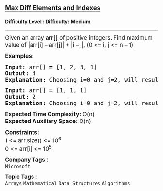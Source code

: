 <h2><a href="https://www.geeksforgeeks.org/problems/maximum-value-of-difference-of-a-pair-of-elements-and-their-index/1">Max Diff Elements and Indexes</a></h2><h3>Difficulty Level : Difficulty: Medium</h3><hr><div class="problems_problem_content__Xm_eO"><p><span style="font-size: 14pt;">Given an array <strong>arr[]</strong> of positive integers. Find maximum value of |arr[i] – arr[j]| + |i – j|, (0 &lt;= i, j &lt;= n – 1)</span></p>
<p><span style="font-size: 14pt;"><strong>Examples:</strong></span></p>
<pre><span style="font-size: 14pt;"><strong>Input:</strong>&nbsp;arr[] <strong>= [</strong>1, 2, 3, 1]
<strong>Output: </strong>4
<strong>Explanation: </strong>Choosing i=0 and j=2, will result in |1-3|+|0-2| = 4, which is the maximum possible value.
</span></pre>
<pre><span style="font-size: 14pt;"><strong>Input:</strong> arr[] = [1, 1, 1]
<strong>Output: </strong>2
<strong>Explanation: </strong>Choosing i=0 and j=2, will result in |1-1|+|0-2| = 2, which is the maximum possible value.</span></pre>
<p><span style="font-size: 14pt;"><strong>Expected Time Complexity:</strong> O(n)<br><strong>Expected Auxiliary Space:</strong> O(n)</span></p>
<p><span style="font-size: 14pt;"><strong>Constraints:</strong></span><br><span style="font-size: 14pt;">1 &lt;= arr.size() &lt;= 10<sup>6</sup><br>0 &lt;= arr[i] &lt;= 10<sup>5</sup></span></p></div><p><span style=font-size:18px><strong>Company Tags : </strong><br><code>Microsoft</code>&nbsp;<br><p><span style=font-size:18px><strong>Topic Tags : </strong><br><code>Arrays</code>&nbsp;<code>Mathematical</code>&nbsp;<code>Data Structures</code>&nbsp;<code>Algorithms</code>&nbsp;